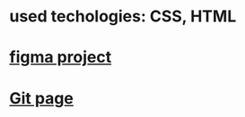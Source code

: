
# used techologies: CSS, HTML
# [figma project](https://www.figma.com/file/YBG5HUZG7wcVMhXf2DuxsX/%5BPublished%5D%5BEN%5D-«Sconsulting»?node-id=964%3A5456&t=7I2vy7sLyw4Ejbig-0)
# [Git page](https://yupyuser.github.io/PortfolioSite1/)
